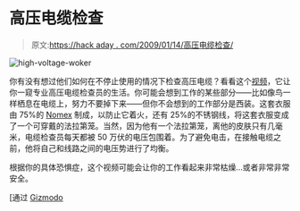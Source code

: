 # 高压电缆检查

> 原文:[https://hack aday . com/2009/01/14/高压电缆检查/](https://hackaday.com/2009/01/14/high-voltage-cable-inspection/)

![high-voltage-woker](../Images/364a9e646f184256348831c2d1476f1a.png "high-voltage-woker")

你有没有想过他们如何在不停止使用的情况下检查高压电缆？看看这个[视频](http://www.dailymotion.com/video/k5XHgOKiuONvHADumF)，它让你一窥专业高压电缆检查员的生活。你可能会想到工作的某些部分——比如像鸟一样栖息在电缆上，努力不要掉下来——但你不会想到的工作部分是西装。这套衣服由 75%的 [Nomex](http://en.wikipedia.org/wiki/Nomex) 制成，以防止它着火，还有 25%的不锈钢线，将这套衣服变成了一个可穿戴的法拉第笼。当然，因为他有一个法拉第笼，离他的皮肤只有几毫米，电缆检查员每天都被 50 万伏的电压包围着。为了避免电击，在接触电缆之前，他将自己和线路之间的电压势进行了均衡。

根据你的具体恐惧症，这个视频可能会让你的工作看起来非常枯燥…或者非常非常安全。

[通过 [Gizmodo](http://i.gizmodo.com/5131300/repairing-high+voltage-cables-from-a-helicopter-is-one-badass-job)